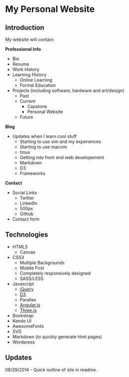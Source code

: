 My Personal Website
====================

Introduction
-------------

My website will contain:

**Professional Info**
* Bio
* Resume
* Work History
* Learning History
    * Online Learning
    * Formal Education
* Projects (including software, hardware and art/design)
    * Past
    * Current
        * Capstone
        * Personal Website
    * Future

**Blog**
* Updates when I learn cool stuff
    * Starting to use vim and my experiences
    * Starting to use macvim
    * tmux
    * Getting into front end web developement
    * Markdown
    * D3
    * Frameworks

**Contact**
* Social Links
    * Twitter
    * LinkedIn
    * 500px
    * Github
* Contact form

Technologies
-------------

* HTML5
    * Canvas
* CSS3
    * Multiple Backgrounds
    * Mobile First
    * Completely responsively designed
    * SASS/LESS
* Javascript
    * [ jQuery ]( http://www.jquery.com )
    * [ D3 ]( http://www.d3js.org )
    * Parallax
    * [ Angular.js ]( https://www.angularjs.org )
    * [ Three.js ]( http://www.threejs.org )
* Bookstrap
* Kendo UI
* AwesomeFonts
* SVG
* Markdown (to quickly generate html pages)
* Wordpress

Updates
--------

08/29/2014 - Quick outline of site in readme.
